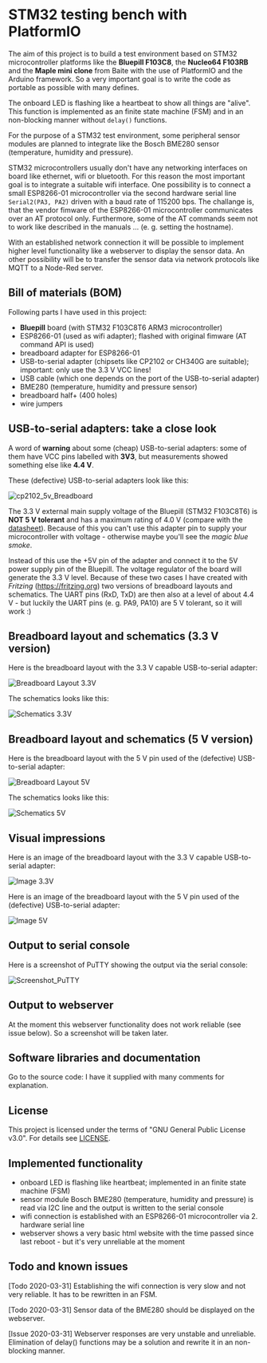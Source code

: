 # STM32 testing bench with PlatformIO

The aim of this project is to build a test environment based on STM32 microcontroller platforms like the **Bluepill F103C8**, the **Nucleo64 F103RB** and the **Maple mini clone** from Baite with the use of PlatformIO and the Arduino framework. So a very important goal is to write the code as portable as possible with many defines.

The onboard LED is flashing like a heartbeat to show all things are "alive". This function is implemented as an finite state machine (FSM) and in an non-blocking manner without ``delay()`` functions.

For the purpose of a STM32 test environment, some peripheral sensor modules are planned to integrate like the Bosch BME280 sensor (temperature, humidity and pressure).

STM32 microcontrollers usually don't have any networking interfaces on board like ethernet, wifi or bluetooth. For this reason the most important goal is to integrate a suitable wifi interface. One possibility is to connect a small ESP8266-01 microcontroller via the second hardware serial line ``Serial2(PA3, PA2)`` driven with a baud rate of 115200 bps. The challange is, that the vendor fimware of the ESP8266-01 microcontroller communicates over an AT protocol only. Furthermore, some of the AT commands seem not to work like described in the manuals ... (e. g. setting the hostname).

With an established network connection it will be possible to implement higher level functionality like a webserver to display the sensor data. An other possibility will be to transfer the sensor data via network protocols like MQTT to a Node-Red server.

## Bill of materials (BOM)

Following parts I have used in this project:

- **Bluepill** board (with STM32 F103C8T6 ARM3 microcontroller)
- ESP8266-01 (used as wifi adapter); flashed with original fimware (AT command API is used)
- breadboard adapter for ESP8266-01
- USB-to-serial adapter (chipsets like CP2102 or CH340G are suitable); important: only use the 3.3 V VCC lines!
- USB cable (which one depends on the port of the USB-to-serial adapter)
- BME280 (temperature, humidity and pressure sensor)
- breadboard half+ (400 holes)
- wire jumpers

## USB-to-serial adapters: take a close look

A word of **warning** about some (cheap) USB-to-serial adapters: some of them have VCC pins labelled with **3V3**, but measurements showed something else like **4.4 V**.

These (defective) USB-to-serial adapters look like this:

![cp2102_5v_Breadboard](./fritzing/cp2102_5v_Breadboard_Foto.png)

The 3.3 V external main supply voltage of the Bluepill (STM32 F103C8T6) is **NOT 5 V tolerant** and has a maximum rating of 4.0 V (compare with the [datasheet](https://www.st.com/resource/en/datasheet/stm32f103c8.pdf)). Because of this you can't use this adapter pin to supply your microcontroller with voltage - otherwise maybe you'll see the *magic blue smoke*.

Instead of this use the +5V pin of the adapter and connect it to the 5V power supply pin of the Bluepill. The voltage regulator of the board will generate the 3.3 V level. Because of these two cases I have created with *Fritzing* (https://fritzing.org) two versions of breadboard layouts and schematics. The UART pins (RxD, TxD) are then also at a level of about 4.4 V  - but luckily the UART pins (e. g. PA9, PA10) are 5 V tolerant, so it will work :)

## Breadboard layout and schematics (3.3 V version)

Here is the breadboard layout with the 3.3 V capable USB-to-serial adapter:

![Breadboard Layout 3.3V](./fritzing/Bluepill_wifi_cp2102_3v3_Breadboard.png)

The schematics looks like this:

![Schematics 3.3V](./fritzing/Bluepill_wifi_cp2102_3v3_Schematics.png)

## Breadboard layout and schematics (5 V version)

Here is the breadboard layout with the 5 V pin used of the (defective) USB-to-serial adapter:

![Breadboard Layout 5V](./fritzing/Bluepill_wifi_cp2102_5v_Breadboard.png)

The schematics looks like this:

![Schematics 5V](./fritzing/Bluepill_wifi_cp2102_5v_Schematics.png)

## Visual impressions

Here is an image of the breadboard layout with the 3.3 V capable USB-to-serial adapter:

![Image 3.3V](./fritzing/image_breadboard_3v3.jpeg)

Here is an image of the breadboard layout with the 5 V pin used of the (defective) USB-to-serial adapter:

![Image 5V](./fritzing/image_breadboard_5v.jpeg)

## Output to serial console

Here is a screenshot of PuTTY showing the output via the serial console:

![Screenshot_PuTTY](./fritzing/screenshot_serial_console.png)

## Output to webserver

At the moment this webserver functionality does not work reliable (see issue below). So a screenshot will be taken later.

## Software libraries and documentation

Go to the source code: I have it supplied with many comments for explanation.

## License

This project is licensed under the terms of "GNU General Public License v3.0". For details see [LICENSE](LICENSE).

## Implemented functionality

- onboard LED is flashing like heartbeat; implemented in an finite state machine (FSM)
- sensor module Bosch BME280 (temperature, humidity and pressure) is read via I2C line and the output is written to the serial console
- wifi connection is established with an ESP8266-01 microcontroller via 2. hardware serial line
- webserver shows a very basic html website with the time passed since last reboot - but it's very unreliable at the moment

## Todo and known issues

[Todo 2020-03-31] Establishing the wifi connection is very slow and not very reliable. It has to be rewritten in an FSM.

[Todo 2020-03-31] Sensor data of the BME280 should be displayed on the webserver.

[Issue 2020-03-31] Webserver responses are very unstable and unreliable. Elimination of delay() functions may be a solution and rewrite it in an non-blocking manner.


















<!--  -->
